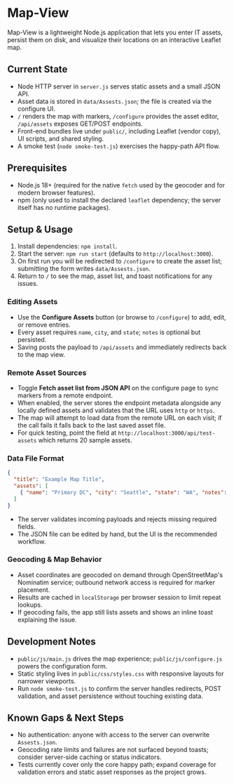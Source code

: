 # Map-View

Map-View is a lightweight Node.js application that lets you enter IT assets, persist them on disk, and visualize their locations on an interactive Leaflet map.

## Current State
- Node HTTP server in `server.js` serves static assets and a small JSON API.
- Asset data is stored in `data/Assests.json`; the file is created via the configure UI.
- `/` renders the map with markers, `/configure` provides the asset editor, `/api/assets` exposes GET/POST endpoints.
- Front-end bundles live under `public/`, including Leaflet (vendor copy), UI scripts, and shared styling.
- A smoke test (`node smoke-test.js`) exercises the happy-path API flow.

## Prerequisites
- Node.js 18+ (required for the native `fetch` used by the geocoder and for modern browser features).
- npm (only used to install the declared `leaflet` dependency; the server itself has no runtime packages).

## Setup & Usage
1. Install dependencies: `npm install`.
2. Start the server: `npm run start` (defaults to `http://localhost:3000`).
3. On first run you will be redirected to `/configure` to create the asset list; submitting the form writes `data/Assests.json`.
4. Return to `/` to see the map, asset list, and toast notifications for any issues.

### Editing Assets
- Use the **Configure Assets** button (or browse to `/configure`) to add, edit, or remove entries.
- Every asset requires `name`, `city`, and `state`; `notes` is optional but persisted.
- Saving posts the payload to `/api/assets` and immediately redirects back to the map view.

### Remote Asset Sources
- Toggle **Fetch asset list from JSON API** on the configure page to sync markers from a remote endpoint.
- When enabled, the server stores the endpoint metadata alongside any locally defined assets and validates that the URL uses `http` or `https`.
- The map will attempt to load data from the remote URL on each visit; if the call fails it falls back to the last saved asset file.
- For quick testing, point the field at `http://localhost:3000/api/test-assets` which returns 20 sample assets.

### Data File Format
```json
{
  "title": "Example Map Title",
  "assets": [
    { "name": "Primary DC", "city": "Seattle", "state": "WA", "notes": "Edge location" }
  ]
}
```
- The server validates incoming payloads and rejects missing required fields.
- The JSON file can be edited by hand, but the UI is the recommended workflow.

### Geocoding & Map Behavior
- Asset coordinates are geocoded on demand through OpenStreetMap's Nominatim service; outbound network access is required for marker placement.
- Results are cached in `localStorage` per browser session to limit repeat lookups.
- If geocoding fails, the app still lists assets and shows an inline toast explaining the issue.

## Development Notes
- `public/js/main.js` drives the map experience; `public/js/configure.js` powers the configuration form.
- Static styling lives in `public/css/styles.css` with responsive layouts for narrower viewports.
- Run `node smoke-test.js` to confirm the server handles redirects, POST validation, and asset persistence without touching existing data.

## Known Gaps & Next Steps
- No authentication: anyone with access to the server can overwrite `Assests.json`.
- Geocoding rate limits and failures are not surfaced beyond toasts; consider server-side caching or status indicators.
- Tests currently cover only the core happy path; expand coverage for validation errors and static asset responses as the project grows.

